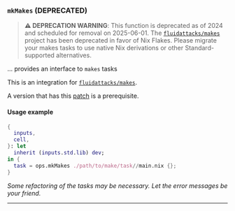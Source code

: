 ### `mkMakes` (DEPRECATED)

> **⚠️ DEPRECATION WARNING**: This function is deprecated as of 2024 and scheduled for removal on 2025-06-01. The [`fluidattacks/makes`][makes] project has been deprecated in favor of Nix Flakes. Please migrate your makes tasks to use native Nix derivations or other Standard-supported alternatives.

... provides an interface to `makes` tasks

This is an integration for [`fluidattacks/makes`][makes].

A version that has this [patch][patch] is a prerequisite.

#### Usage example

```nix
{
  inputs,
  cell,
}: let
  inherit (inputs.std.lib) dev;
in {
  task = ops.mkMakes ./path/to/make/task//main.nix {};
}
```

_Some refactoring of the tasks may be necessary. Let the error messages be your friend._

---

[patch]: https://github.com/fluidattacks/makes/commit/cd8c4eda69e2ce8dc6f811973ba0d80070b4628a
[makes]: https://github.com/fluidattacks/makes
